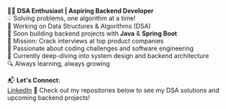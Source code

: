 👨‍💻 **DSA Enthusiast | Aspiring Backend Developer**  
💡 Solving problems, one algorithm at a time!  
🔧 Working on Data Structures & Algorithms (DSA)  
🚀 Soon building backend projects with **Java** & **Spring Boot**  
🎯 Mission: Crack interviews at top product companies  
💪 Passionate about coding challenges and software engineering  
🌱 Currently deep-diving into system design and backend architecture  
🔍 Always learning, always growing  

📬 **Let's Connect**:  
[LinkedIn](https://www.linkedin.com/in/ameyaadam/)
🔗 Check out my repositories below to see my DSA solutions and upcoming backend projects!
